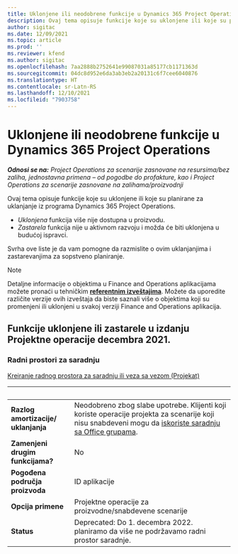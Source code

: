```yaml
---
title: Uklonjene ili neodobrene funkcije u Dynamics 365 Project Operations
description: Ovaj tema opisuje funkcije koje su uklonjene ili koje su planirane za uklanjanje iz programa Dynamics 365 Project Operations.
author: sigitac
ms.date: 12/09/2021
ms.topic: article
ms.prod: ''
ms.reviewer: kfend
ms.author: sigitac
ms.openlocfilehash: 7aa2888b2752641e99087031a85177cb1171363d
ms.sourcegitcommit: 04dc8d952e6da3ab3eb2a20131c6f7cee6040876
ms.translationtype: HT
ms.contentlocale: sr-Latn-RS
ms.lasthandoff: 12/10/2021
ms.locfileid: "7903758"
---
```

# <a name="removed-or-deprecated-features-in-dynamics-365-project-operations"></a>Uklonjene ili neodobrene funkcije u Dynamics 365 Project Operations

_**Odnosi se na:** Project Operations za scenarije zasnovane na resursima/bez zaliha, jednostavna primena – od pogodbe do profakture, kao i Project Operations za scenarije zasnovane na zalihama/proizvodnji_

Ovaj tema opisuje funkcije koje su uklonjene ili koje su planirane za uklanjanje iz programa Dynamics 365 Project Operations.

- *Uklonjena* funkcija više nije dostupna u proizvodu.
- *Zastarela* funkcija nije u aktivnom razvoju i možda će biti uklonjena u budućoj ispravci.

Svrha ove liste je da vam pomogne da razmislite o ovim uklanjanjima i zastarevanjima za sopstveno planiranje.

> [!NOTE]
> Detaljne informacije o objektima u Finance and Operations aplikacijama možete pronaći u tehničkim [**referentnim izveštajima**](/dynamics/s-e/global/axtechrefrep_61). Možete da uporedite različite verzije ovih izveštaja da biste saznali više o objektima koji su promenjeni ili uklonjeni u svakoj verziji Finance and Operations aplikacija.

## <a name="features-removed-or-deprecated-in-the-project-operations-december-2021-release"></a>Funkcije uklonjene ili zastarele u izdanju Projektne operacije decembra 2021.

### <a name="collaboration-workspaces"></a>Radni prostori za saradnju

[Kreiranje radnog prostora za saradnju ili veza sa vezom (Projekat)](/dynamicsax-2012/appuser-itpro/create-or-link-to-a-collaboration-workspace-project)

| &nbsp; | &nbsp; |
|--------|--------|
| **Razlog amortizacije/ uklanjanja** | Neodobreno zbog slabe upotrebe. Klijenti koji koriste operacije projekta za scenarije koji nisu snabdeveni mogu da [iskoriste saradnju sa Office grupama](../project-management/collaboration-groups.md). |
| **Zamenjeni drugim funkcijama?** | No |
| **Pogođena područja proizvoda** | ID aplikacije  |
| **Opcija primene** | Projektne operacije za proizvodne/snabdevene scenarije |
| **Status** | Deprecated: Do 1. decembra 2022. planiramo da više ne podržavamo radni prostor saradnje. |
